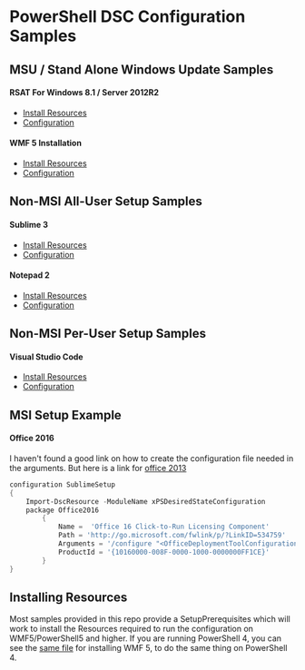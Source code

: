 PowerShell DSC Configuration Samples
====================================

MSU / Stand Alone Windows Update Samples
----------------------------------------

#### RSAT For Windows 8.1 / Server 2012R2

* [Install Resources](RSAT8_1/SetupPrerequisites.ps1)
* [Configuration](RSAT8_1/Rsat8_1Install.ps1)

#### WMF 5 Installation

* [Install Resources](wmf5_Install/SetupPrerequisites.ps1)
* [Configuration](wmf5_Install/Wmf5Install.ps1)

Non-MSI All-User Setup Samples
---------------------
#### Sublime 3

* [Install Resources](Sublime3/SetupPrerequisites.ps1)
* [Configuration](Sublime3/Sublime3.ps1)

#### Notepad 2

* [Install Resources](Notepad2/SetupPrerequisites.ps1)
* [Configuration](Notepad2/Notepad2.ps1)

Non-MSI Per-User Setup Samples
---------------------
#### Visual Studio Code

* [Install Resources](VsCode/SetupPrerequisites.ps1)
* [Configuration](VsCode/VsCode.ps1)


MSI Setup Example
-----------------
#### Office 2016
I haven't found a good link on how to create the configuration file needed in the arguments.  But here is a link for [office 2013](https://technet.microsoft.com/en-us/library/jj219422.aspx#BKMK_ConfigureCmd)
```PowerShell
configuration SublimeSetup
{
    Import-DscResource -ModuleName xPSDesiredStateConfiguration
    package Office2016
        { 
            Name =  'Office 16 Click-to-Run Licensing Component'
            Path = 'http://go.microsoft.com/fwlink/p/?LinkID=534759'
            Arguments = '/configure "<OfficeDeploymentToolConfiguration.xml>"'
            ProductId = '{10160000-008F-0000-1000-0000000FF1CE}'
        }
}
```

Installing Resources
---------------------
Most samples provided in this repo provide a SetupPrerequisites which will work to install the Resources required to run the configuration on WMF5/PowerShell5 and higher.  If you are running PowerShell 4, you can see the [same file](WMF5_Install/SetupPrerequisites.ps1) for installing WMF 5, to do the same thing on PowerShell 4.
